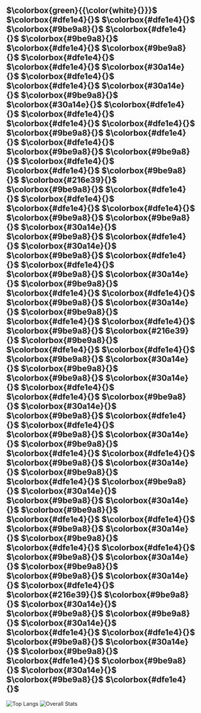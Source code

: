 

## $\colorbox{green}{{\color{white}{}}}$ $\colorbox{#dfe1e4}{}$ $\colorbox{#dfe1e4}{}$ $\colorbox{#9be9a8}{}$ $\colorbox{#dfe1e4}{}$ $\colorbox{#9be9a8}{}$ $\colorbox{#dfe1e4}{}$ $\colorbox{#9be9a8}{}$ $\colorbox{#dfe1e4}{}$ $\colorbox{#dfe1e4}{}$ $\colorbox{#30a14e}{}$ $\colorbox{#dfe1e4}{}$ $\colorbox{#dfe1e4}{}$ $\colorbox{#30a14e}{}$ $\colorbox{#9be9a8}{}$ $\colorbox{#30a14e}{}$ $\colorbox{#dfe1e4}{}$ $\colorbox{#dfe1e4}{}$ $\colorbox{#dfe1e4}{}$ $\colorbox{#dfe1e4}{}$ $\colorbox{#9be9a8}{}$ $\colorbox{#dfe1e4}{}$ $\colorbox{#dfe1e4}{}$ $\colorbox{#9be9a8}{}$ $\colorbox{#9be9a8}{}$ $\colorbox{#dfe1e4}{}$ $\colorbox{#dfe1e4}{}$ $\colorbox{#9be9a8}{}$ $\colorbox{#216e39}{}$ $\colorbox{#9be9a8}{}$ $\colorbox{#dfe1e4}{}$ $\colorbox{#dfe1e4}{}$ $\colorbox{#dfe1e4}{}$ $\colorbox{#dfe1e4}{}$ $\colorbox{#9be9a8}{}$ $\colorbox{#9be9a8}{}$ $\colorbox{#30a14e}{}$ $\colorbox{#9be9a8}{}$ $\colorbox{#dfe1e4}{}$ $\colorbox{#30a14e}{}$ $\colorbox{#9be9a8}{}$ $\colorbox{#dfe1e4}{}$ $\colorbox{#dfe1e4}{}$ $\colorbox{#9be9a8}{}$ $\colorbox{#30a14e}{}$ $\colorbox{#9be9a8}{}$ $\colorbox{#dfe1e4}{}$ $\colorbox{#dfe1e4}{}$ $\colorbox{#9be9a8}{}$ $\colorbox{#30a14e}{}$ $\colorbox{#9be9a8}{}$ $\colorbox{#dfe1e4}{}$ $\colorbox{#dfe1e4}{}$ $\colorbox{#9be9a8}{}$ $\colorbox{#216e39}{}$ $\colorbox{#9be9a8}{}$ $\colorbox{#dfe1e4}{}$ $\colorbox{#dfe1e4}{}$ $\colorbox{#9be9a8}{}$ $\colorbox{#30a14e}{}$ $\colorbox{#9be9a8}{}$ $\colorbox{#9be9a8}{}$ $\colorbox{#30a14e}{}$ $\colorbox{#dfe1e4}{}$ $\colorbox{#dfe1e4}{}$ $\colorbox{#9be9a8}{}$ $\colorbox{#30a14e}{}$ $\colorbox{#9be9a8}{}$ $\colorbox{#dfe1e4}{}$ $\colorbox{#dfe1e4}{}$ $\colorbox{#9be9a8}{}$ $\colorbox{#30a14e}{}$ $\colorbox{#9be9a8}{}$ $\colorbox{#dfe1e4}{}$ $\colorbox{#dfe1e4}{}$ $\colorbox{#9be9a8}{}$ $\colorbox{#30a14e}{}$ $\colorbox{#9be9a8}{}$ $\colorbox{#dfe1e4}{}$ $\colorbox{#9be9a8}{}$ $\colorbox{#30a14e}{}$ $\colorbox{#9be9a8}{}$ $\colorbox{#30a14e}{}$ $\colorbox{#9be9a8}{}$ $\colorbox{#dfe1e4}{}$ $\colorbox{#dfe1e4}{}$ $\colorbox{#9be9a8}{}$ $\colorbox{#30a14e}{}$ $\colorbox{#9be9a8}{}$ $\colorbox{#dfe1e4}{}$ $\colorbox{#dfe1e4}{}$ $\colorbox{#9be9a8}{}$ $\colorbox{#30a14e}{}$ $\colorbox{#9be9a8}{}$ $\colorbox{#9be9a8}{}$ $\colorbox{#30a14e}{}$ $\colorbox{#dfe1e4}{}$ $\colorbox{#216e39}{}$ $\colorbox{#9be9a8}{}$ $\colorbox{#30a14e}{}$ $\colorbox{#9be9a8}{}$ $\colorbox{#9be9a8}{}$ $\colorbox{#30a14e}{}$ $\colorbox{#dfe1e4}{}$ $\colorbox{#dfe1e4}{}$ $\colorbox{#9be9a8}{}$ $\colorbox{#30a14e}{}$ $\colorbox{#9be9a8}{}$ $\colorbox{#dfe1e4}{}$ $\colorbox{#9be9a8}{}$ $\colorbox{#30a14e}{}$ $\colorbox{#9be9a8}{}$ $\colorbox{#dfe1e4}{}$ 





![Top Langs](https://github-readme-stats.vercel.app/api/top-langs/?username=viktor-dimitrov&layout=compact) ![Overall Stats](https://github-readme-stats.vercel.app/api?username=viktor-dimitrov&count_private=true&show_icons=true&hide=issues,contribs)













